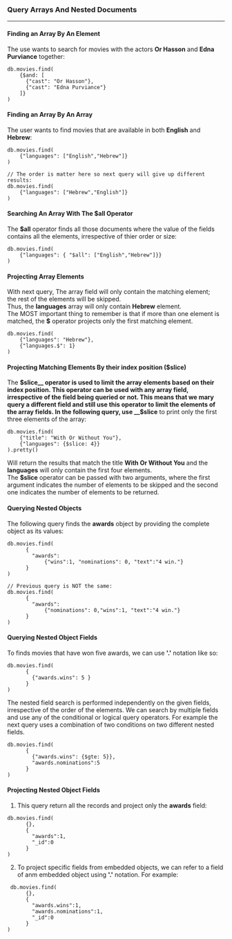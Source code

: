 ### Query Arrays And Nested Documents
___
#### Finding an Array By An Element
The use wants to search for movies with the actors __Or Hasson__ and __Edna Purviance__ together:
```shell
db.movies.find(
    {$and: [
      {"cast": "Or Hasson"},
      {"cast": "Edna Purviance"}
    ]}
)
```

#### Finding an Array By An Array
The user wants to find movies that are available in both __English__ and __Hebrew__:
```shell
db.movies.find(
    {"languages": ["English","Hebrew"]}
)
  
// The order is matter here so next query will give up different results:
db.movies.find(
    {"languages": ["Hebrew","English"]}
)
```

#### Searching An Array With The $all Operator
The __$all__ operator finds all those documents where the value of the fields contains all the elements, irrespective of thier order or size:
```shell
db.movies.find(
    {"languages": { "$all": ["English","Hebrew"]}}
)
```

#### Projecting Array Elements
With next query, The array field will only contain the matching element;<br>
the rest of the elements will be skipped. <br>
Thus, the __languages__ array will only contain __Hebrew__ element. <br>
The MOST important thing to remember is that if more than one element is matched, the __$__ operator projects only
the first matching element.
```shell
db.movies.find(
    {"languages": "Hebrew"},
    {"languages.$": 1}
)
```

#### Projecting Matching Elements By their index position ($slice)
The __$slice__ operator is used to limit the array elements based on their index position. 
This operator can be used with any array field, irrespective of the field being queried or not.
This means that we mary query a different field and still use this operator to limit the elements of the array fields.
In the following query, use __$slice__ to print only the first three elements of the array:
```shell
db.movies.find(
    {"title": "With Or Without You"},
    {"languages": {$slice: 4}}
).pretty()
```
Will return the results that match the title __With Or Without You__ and the __languages__ will
only contain the first four elements. <br>
The __$slice__ operator can be passed with two arguments, where the first argument indicates the number 
of elements to be skipped and the second one indicates the number of elements to be returned.

####  Querying Nested Objects
The following query finds the __awards__ object by providing the complete object as its values:
```shell
db.movies.find(
      {
        "awards":
            {"wins":1, "nominations": 0, "text":"4 win."}
      }
)
  
// Previous query is NOT the same:
db.movies.find(
      {
        "awards":
            {"nominations": 0,"wins":1, "text":"4 win."}
      }
)
```

#### Querying Nested Object Fields
To finds movies that have won five awards, we can use __'.'__ notation like so:
```shell
db.movies.find(
      {
        {"awards.wins": 5 }
      }
)
```
The nested field search is performed independently on the given fields, irrespective of the 
order of the elements. We can search by multiple fields and use any of the conditional or logical query operators.
For example the next query uses a combination of two conditions on two different nested fields.
```shell
db.movies.find(
      {
        {"awards.wins": {$gte: 5}},
        "awards.nominations":5
      }
)
```

#### Projecting Nested Object Fields
1. This query return all the records and project only the __awards__ field:
```shell
db.movies.find(
      {},
      {
        "awards":1,
        "_id":0
      }
)
```
2. To project specific fields from embedded objects, we can refer to a field of anm embedded object 
using __'.'__ notation. For example:
```shell
 db.movies.find(
      {},
      {
        "awards.wins":1,
        "awards.nominations":1,
        "_id":0
      }
)
```







